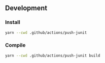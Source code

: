 ## Development

### Install

```bash
yarn --cwd .github/actions/push-junit
```

### Compile

```bash
yarn --cwd .github/actions/push-junit build
```
